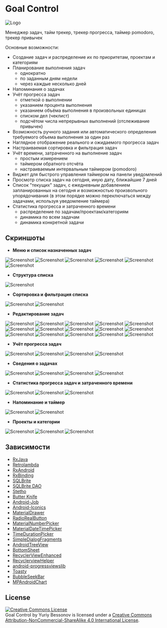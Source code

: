 # Goal Control

![Logo](/screenshots/logo.png?raw=true)

Менеджер задач, тайм трекер, трекер прогресса, таймер pomodoro, трекер привычек

Основные возможности:
- Создание задач и распределение их по приоритетам, проектам и категориям
- Планирование выполнения задач
    - однократно
    - по заданным дням недели
    - через каждые несколько дней
- Напоминания о задачах
- Учёт прогресса задач
    - отметкой о выполнении
    - указанием процента выполнения
    - указанием объёма выполнения в произвольных единицах
    - списком дел (чеклист)
    - подсчётом числа непрерывных выполнений (отслеживание привычек)
- Возможность ручного задания или автоматического определения требуемого объема выполнения за один раз
- Наглядное отображение реального и ожидаемого прогресса задач
- Настраиваемая сортировка и фильтрация задач
- Учёт времени, затраченного на выполнение задач
    - простым измерением
    - таймером обратного отсчёта
    - настраиваемым интервальным таймером (pomodoro)
- Виджет для быстрого управления таймером на панели уведомлений
- Просмотр списка задач на сегодня, иную дату, ближайшие 7 дней
- Список "текущих" задач, с ежедневным добавлением запланированных на сегодня и возможностью произвольного упорядочивания  (в этом порядке можно переключаться между задачами, используя уведомление таймера)
- Статистика прогресса и затраченного времени
    - распределение по задачам/проектам/категориям
    - динамика по всем задачам
    - динамика конкретной задачи

## Скриншоты

- **Меню и список назначенных задач**

![Screenshot](/screenshots/menu.png?raw=true)
![Screenshot](/screenshots/tasks_list/current.png?raw=true)
![Screenshot](/screenshots/tasks_list/date.png?raw=true)
![Screenshot](/screenshots/tasks_list/week.png?raw=true)
![Screenshot](/screenshots/tasks_list/without_date.png?raw=true)
![Screenshot](/screenshots/tasks_list/task_menu.png?raw=true)

- **Структура списка**

![Screenshot](/screenshots/item_structure.png?raw=true)

- **Сортировка и фильтрация списка**

![Screenshot](/screenshots/sorting.png?raw=true)
![Screenshot](/screenshots/filtering.png?raw=true)

- **Редактирование задач**

![Screenshot](/screenshots/task_edit/task1.png?raw=true)
![Screenshot](/screenshots/task_edit/task2.png?raw=true)
![Screenshot](/screenshots/task_edit/task3.png?raw=true)
![Screenshot](/screenshots/task_edit/priority.png?raw=true)
![Screenshot](/screenshots/task_edit/parent.png?raw=true)
![Screenshot](/screenshots/task_edit/appoint_weekly.png?raw=true)
![Screenshot](/screenshots/task_edit/appoint_every.png?raw=true)
![Screenshot](/screenshots/task_edit/category.png?raw=true)
![Screenshot](/screenshots/task_edit/progress.png?raw=true)
![Screenshot](/screenshots/task_edit/progress_units.png?raw=true)
![Screenshot](/screenshots/task_edit/progress_autocompl.png?raw=true)
![Screenshot](/screenshots/task_edit/progress_list.png?raw=true)
![Screenshot](/screenshots/task_edit/time.png?raw=true)
![Screenshot](/screenshots/task_edit/time_countdown.png?raw=true)
![Screenshot](/screenshots/task_edit/time_interval.png?raw=true)

- **Учёт прогресса задач**

![Screenshot](/screenshots/progress/1.png?raw=true)
![Screenshot](/screenshots/progress/2.png?raw=true)
![Screenshot](/screenshots/progress/3.png?raw=true)
![Screenshot](/screenshots/progress/4.png?raw=true)

- **Сведения о задачах**

![Screenshot](/screenshots/details/1.png?raw=true)
![Screenshot](/screenshots/details/2.png?raw=true)
![Screenshot](/screenshots/details/3.png?raw=true)
![Screenshot](/screenshots/details/4.png?raw=true)

- **Статистика прогресса задач и затраченного времени**

![Screenshot](/screenshots/statistics/progress_bars.png?raw=true)
![Screenshot](/screenshots/statistics/time_pie.png?raw=true)
![Screenshot](/screenshots/statistics/dynamic.png?raw=true)

- **Напоминание и таймер**

![Screenshot](/screenshots/notification.png?raw=true)
![Screenshot](/screenshots/timers.png?raw=true)

- **Проекты и категории**

![Screenshot](/screenshots/projects.png?raw=true)
![Screenshot](/screenshots/project_edit.png?raw=true)
![Screenshot](/screenshots/category_edit.png?raw=true)

## Зависимости
- [RxJava](https://github.com/ReactiveX/RxJava)
- [Retrolambda](https://github.com/orfjackal/retrolambda)
- [RxAndroid](https://github.com/ReactiveX/RxAndroid)
- [RxBinding](https://github.com/JakeWharton/RxBinding)
- [SQLBrite](https://github.com/square/sqlbrite)
- [SQLBrite DAO](https://github.com/sockeqwe/sqlbrite-dao)
- [Stetho](https://github.com/facebook/stetho)
- [Butter Knife](https://github.com/JakeWharton/butterknife)
- [Android-Job](https://github.com/evernote/android-job)
- [Android-Iconics](https://github.com/mikepenz/Android-Iconics)
- [MaterialDrawer](https://github.com/mikepenz/MaterialDrawer)
- [RadioRealButton](https://github.com/ceryle/RadioRealButton)
- [MaterialNumberPicker](https://github.com/KasualBusiness/MaterialNumberPicker)
- [MaterialDateTimePicker](https://github.com/wdullaer/MaterialDateTimePicker)
- [TimeDurationPicker](https://github.com/svenwiegand/time-duration-picker)
- [SimpleDialogFragments](https://github.com/eltos/SimpleDialogFragments)
- [AndroidTreeView](https://github.com/bmelnychuk/AndroidTreeView)
- [BottomSheet](https://github.com/Kennyc1012/BottomSheet)
- [RecyclerViewEnhanced](https://github.com/nikhilpanju/RecyclerViewEnhanced)
- [RecyclerviewHelper](https://github.com/nisrulz/recyclerviewhelper)
- [android-progressviewslib](https://github.com/natasam/android-progressviewslib)
- [Toasty ](https://github.com/GrenderG/Toasty)
- [BubbleSeekBar](https://github.com/woxingxiao/BubbleSeekBar)
- [MPAndroidChart](https://github.com/PhilJay/MPAndroidChart)


## License

<a rel="license" href="http://creativecommons.org/licenses/by-nc-sa/4.0/"><img alt="Creative Commons License" style="border-width:0" src="https://i.creativecommons.org/l/by-nc-sa/4.0/88x31.png" /></a>
<br /><span xmlns:dct="http://purl.org/dc/terms/" href="http://purl.org/dc/dcmitype/InteractiveResource" property="dct:title" rel="dct:type">Goal Control</span> by <span xmlns:cc="http://creativecommons.org/ns#" property="cc:attributionName">
Yuriy Bessonov</span> is licensed under a <a rel="license" href="http://creativecommons.org/licenses/by-nc-sa/4.0/">
Creative Commons Attribution-NonCommercial-ShareAlike 4.0 International License</a>.

